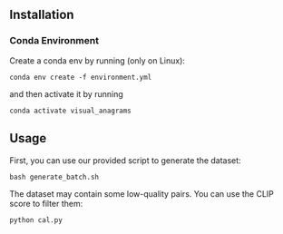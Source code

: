 ## Installation

### Conda Environment

Create a conda env by running (only on Linux):

```
conda env create -f environment.yml
```

and then activate it by running 

```
conda activate visual_anagrams
```


## Usage


First, you can use our provided script to generate the dataset:

```
bash generate_batch.sh
```

The dataset may contain some low-quality pairs. You can use the CLIP score to filter them:
```
python cal.py
```


